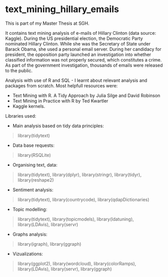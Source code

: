 # text_mining_hillary_emails

This is part of my Master Thesis at SGH.

It contains text mining analysis of e-mails of Hillary Clinton (data source: Kaggle). During the US presidential election, the Democratic Party nominated Hillary Clinton. While she was the Secretary of State under Barack Obama, she used a personal email server. During her candidacy for president, the opposition party launched an investigation into whether classified information was not properly secured, which constitutes a crime. As part of the government investigation, thousands of emails were released to the public.

Analysis with use of R and SQL - I learnt about relevant analysis and packages from scratch. Most helpfull resources were: 
- Text Mining with R. A Tidy Approach by Julia Silge and David Robinson
- Text Mining in Practice with R by Ted Kwartler
- Kaggle kernels.

Libraries used:
- Main analysis based on tidy data principles:
> library(tidytext)

- Data base requests:
> library(RSQLite)

- Organising text, data: 
> library(tidytext),
> library(dplyr),
> library(stringr),
> library(tidyr),
> library(reshape2)

- Sentiment analysis:
> library(tidytext),
> library(countrycode),
> library(qdapDictionaries)

- Topic modelling:
> library(tidytext),
> library(topicmodels),
> library(ldatuning),
> library(LDAvis),
> library(servr)

- Graphs analysis:
> library(igraph), 
> library(ggraph)

- Vizualizations:
> library(ggplot2),
> library(wordcloud),
> library(colorRamps),
> library(LDAvis),
> library(servr),
> library(ggraph)
